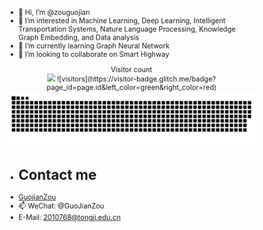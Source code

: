 - 👋 Hi, I’m @zouguojian
- 👀 I’m interested in Machine Learning, Deep Learning, Intelligent Transportation Systems, Nature Language Processing, Knowledge Graph Embedding, and Data analysis
- 🌱 I’m currently learning Graph Neural Network
- 💞️ I’m looking to collaborate on Smart Highway

<p align="center" dir="auto"> 
  Visitor count<br>
  <a target="_blank" rel="noopener noreferrer nofollow" href="https://camo.githubusercontent.com/25eac3b6a48df9b23361192995aa6b8600d00ac8d75030171d59974ce3beb47c/68747470733a2f2f70726f66696c652d636f756e7465722e676c697463682e6d652f696e736f6c6974756d2f636f756e742e737667"><img src="https://camo.githubusercontent.com/25eac3b6a48df9b23361192995aa6b8600d00ac8d75030171d59974ce3beb47c/68747470733a2f2f70726f66696c652d636f756e7465722e676c697463682e6d652f696e736f6c6974756d2f636f756e742e737667" data-canonical-src="https://profile-counter.glitch.me/insolitum/count.svg" style="max-width: 100%;"></a>
  ![visitors](https://visitor-badge.glitch.me/badge?page_id=page.id&left_color=green&right_color=red)
  <img src="https://github.com/zouguojian/zouguojian/blob/main/contributions.svg" />
</p>

- # Contact me
- [GuojianZou](https://github.com/zouguojian)
- 📫 WeChat: @GuoJianZou
- E-Mail: 2010768@tongji.edu.cn
<!---
zouguojian/zouguojian is a ✨ special ✨ repository because its `README.md` (this file) appears on your GitHub profile.
You can click the Preview link to take a look at your changes.
--->
